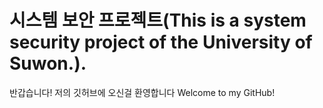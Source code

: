 # 시스템 보안 프로젝트(This is a system security project of the University of Suwon.).
반갑습니다! 저의 깃허브에 오신걸 환영합니다
Welcome to my GitHub!
